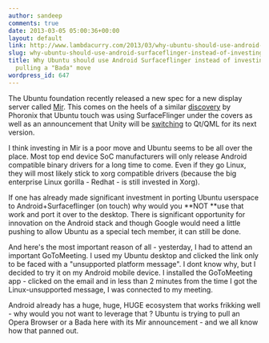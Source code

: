 ```yaml
---
author: sandeep
comments: true
date: 2013-03-05 05:00:36+00:00
layout: default
link: http://www.lambdacurry.com/2013/03/why-ubuntu-should-use-android-surfaceflinger-instead-of-investing-in-mir-and-pulling-a-bada-move/
slug: why-ubuntu-should-use-android-surfaceflinger-instead-of-investing-in-mir-and-pulling-a-bada-move
title: Why Ubuntu should use Android Surfaceflinger instead of investing in Mir and
  pulling a "Bada" move
wordpress_id: 647
---
```


The Ubuntu foundation recently released a new spec for a new display server called [Mir](https://wiki.ubuntu.com/MirSpec). This comes on the heels of a similar [discovery](http://www.phoronix.com/scan.php?page=news_item&px=MTMwODg) by Phoronix that Ubuntu touch was using SurfaceFlinger under the covers as well as an announcement that Unity will be [switching](http://www.phoronix.com/scan.php?page=news_item&px=MTMxNzM) to Qt/QML for its next version.

I think investing in Mir is a poor move and Ubuntu seems to be all over the place. Most top end device SoC manufacturers will only release Android compatible binary drivers for a long time to come. Even if they go Linux, they will most likely stick to xorg compatible drivers (because the big enterprise Linux gorilla - Redhat - is still invested in Xorg).

If one has already made significant investment in porting Ubuntu userspace to Android+Surfaceflinger (on touch) why would you **NOT **use that work and port it over to the desktop. There is significant opportunity for innovation on the Android stack and though Google would need a little pushing to allow Ubuntu as a special tech member, it can still be done.

And here's the most important reason of all - yesterday, I had to attend an important GoToMeeting. I used my Ubuntu desktop and clicked the link only to be faced with a "unsupported platform message". I dont know why, but I decided to try it on my Android mobile device. I installed the GoToMeeting app - clicked on the email and in less than 2 minutes from the time I got the Linux-unsupported message, I was connected to my meeting.

Android already has a huge, huge, HUGE ecosystem that works frikking well - why would you not want to leverage that ? Ubuntu is trying to pull an Opera Browser or a Bada here with its Mir announcement - and we all know how that panned out.
